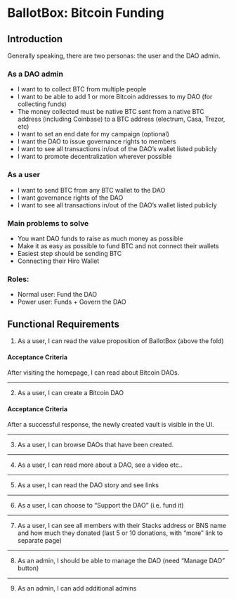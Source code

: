 # BallotBox: Bitcoin Funding

## Introduction

Generally speaking, there are two personas: the user and the DAO admin.

### As a DAO admin
- I want to to collect BTC from multiple people
- I want to be able to add 1 or more Bitcoin addresses to my DAO (for collecting funds) 
- The money collected must be native BTC sent from a native BTC address (including Coinbase) to a BTC address (electrum, Casa, Trezor, etc) 
- I want to set an end date for my campaign (optional)
- I want the DAO to issue governance rights to members 
- I want to see all transactions in/out of the DAO’s wallet listed publicly 
- I want to promote decentralization wherever possible 

### As a user 
- I want to send BTC from any BTC wallet to the DAO 
- I want governance rights of the DAO 
- I want to see all transactions in/out of the DAO’s wallet listed publicly 

### Main problems to solve
- You want DAO funds to raise as much money as possible 
- Make it as easy as possible to fund BTC and not connect their wallets 
- Easiest step should be sending BTC 
- Connecting their Hiro Wallet

### Roles: 
- Normal user: Fund the DAO 
- Power user: Funds + Govern the DAO


## Functional Requirements

1. As a user, I can read the value proposition of BallotBox (above the fold)

#### Acceptance Criteria
After visiting the homepage, I can read about Bitcoin DAOs.

---

2. As a user, I can create a Bitcoin DAO

#### Acceptance Criteria
After a successful response, the newly created vault is visible in the UI.

---

3. As a user, I can browse DAOs that have been created.

---

4. As a user, I can read more about a DAO, see a video etc..

---

5. As a user, I can read the DAO story and see links

---

6. As a user, I can choose to “Support the DAO” (i.e. fund it)

---

7. As a user, I can see all members with their Stacks address or BNS name and how much they donated (last 5 or 10 donations, with “more” link to separate page)

---

8. As an admin, I should be able to manage the DAO (need “Manage DAO” button)

---

9. As an admin, I can add additional admins

